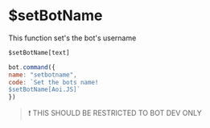 # $setBotName

This function set's the bot's username

```javascript
$setBotName[text]
```

```javascript
bot.command({
name: "setbotname",
code: `Set the bots name! 
$setBotName[Aoi.JS]`
})
```

> ❗ THIS SHOULD BE RESTRICTED TO BOT DEV ONLY

